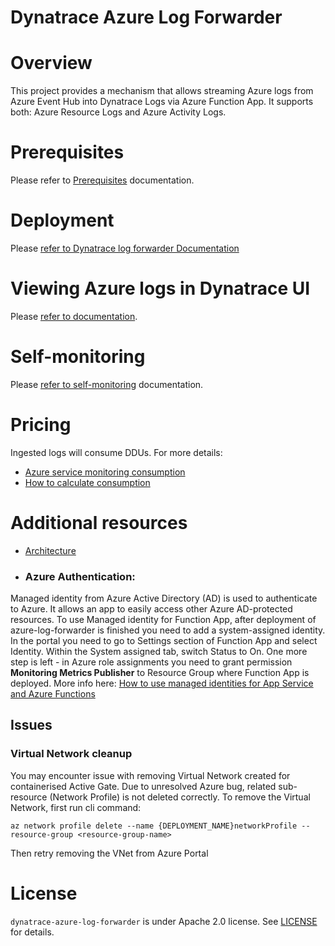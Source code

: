 # Dynatrace Azure Log Forwarder
# Overview
 This project provides a mechanism that allows streaming Azure logs from Azure Event Hub into Dynatrace Logs via Azure Function App. It supports both: Azure Resource Logs and Azure Activity Logs.


# Prerequisites
 Please refer to [Prerequisites](https://www.dynatrace.com/support/help/shortlink/azure-log-fwd#prerequisites-) documentation.
 
# Deployment
Please [refer  to Dynatrace log forwarder Documentation](https://www.dynatrace.com/support/help/shortlink/azure-log-fwd)

# Viewing Azure logs in Dynatrace UI
 Please [refer to documentation](https://www.dynatrace.com/support/help/shortlink/azure-log-fwd#view-azure-logs).

# Self-monitoring
Please [refer to self-monitoring](https://www.dynatrace.com/support/help/shortlink/azure-log-fwd#self-monitoring-optional)  documentation.

# Pricing
 Ingested logs will consume DDUs. For more details: 
  - [Azure service monitoring consumption](https://www.dynatrace.com/support/help/reference/monitoring-consumption-calculation/#expand-azure-service-monitoring-consumption-103)
  - [How to calculate consumption](https://www.dynatrace.com/support/help/reference/monitoring-consumption-calculation/log-monitoring-consumption/)

# Additional resources
- [Architecture](Architecture.md)
- ### Azure Authentication:
Managed identity from Azure Active Directory (AD) is used to authenticate to Azure. It allows an app to easily access other Azure AD-protected resources.
To use Managed identity for Function App, after deployment of azure-log-forwarder is finished you need to add a system-assigned identity. 
In the portal you need to go to Settings section of Function App and select Identity. Within the System assigned tab, switch Status to On.
One more step is left - in Azure role assignments you need to grant permission **Monitoring Metrics Publisher** to Resource Group where Function App is deployed.
More info here: [How to use managed identities for App Service and Azure Functions](https://docs.microsoft.com/en-us/azure/app-service/overview-managed-identity?tabs=dotnet)


## Issues 
### Virtual Network cleanup

You may encounter issue with removing Virtual Network created for containerised Active Gate. Due to unresolved Azure bug, related sub-resource (Network Profile) is not deleted correctly. To remove the Virtual Network, first run cli command:

```shell script
az network profile delete --name {DEPLOYMENT_NAME}networkProfile --resource-group <resource-group-name>
```

Then retry removing the VNet from Azure Portal



# License

`dynatrace-azure-log-forwarder` is under Apache 2.0 license. See [LICENSE](LICENSE.md) for details.
